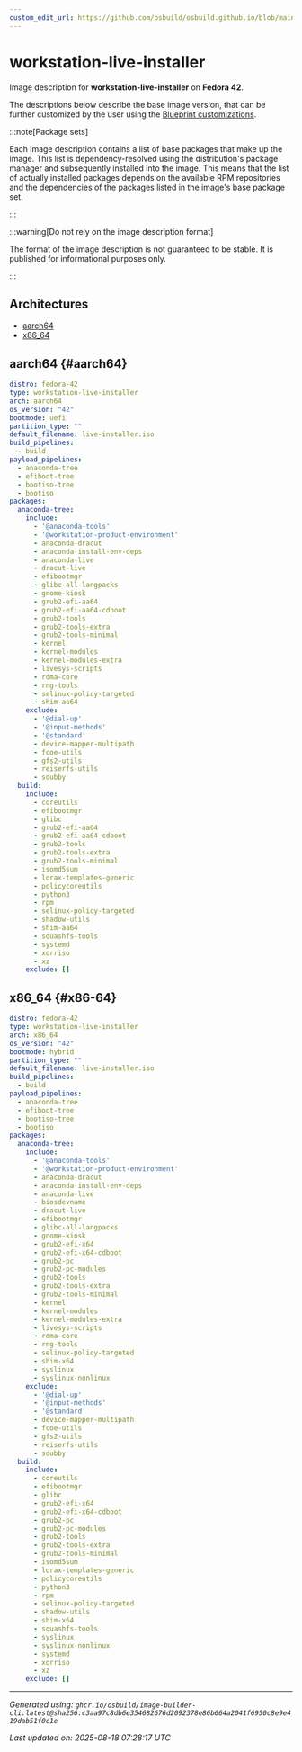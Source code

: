 ```yaml
---
custom_edit_url: https://github.com/osbuild/osbuild.github.io/blob/main/scripts/pull_image_descriptions.py
---
```


# workstation-live-installer

<!--
[//]: # ( DO NOT MODIFY THIS FILE! )
[//]: # ( This content is generated by `scripts/pull_image_descriptions.py` )
[//]: # ( Generated on: 2025-08-18 07:28:17 UTC )
-->

Image description for **workstation-live-installer** on **Fedora 42**.

The descriptions below describe the base image version, that can be further customized by the user using the [Blueprint customizations](../../01-blueprint-reference.md).

:::note[Package sets]

Each image description contains a list of base packages that make up the image. This list is dependency-resolved using the distribution's package manager and subsequently installed into the image. This means that the list of actually installed packages depends on the available RPM repositories and the dependencies of the packages listed in the image's base package set.

:::

:::warning[Do not rely on the image description format]

The format of the image description is not guaranteed to be stable. It is published for informational purposes only.

:::

## Architectures

- [aarch64](#aarch64)
- [x86_64](#x86-64)

## aarch64 {#aarch64}

```yaml
distro: fedora-42
type: workstation-live-installer
arch: aarch64
os_version: "42"
bootmode: uefi
partition_type: ""
default_filename: live-installer.iso
build_pipelines:
  - build
payload_pipelines:
  - anaconda-tree
  - efiboot-tree
  - bootiso-tree
  - bootiso
packages:
  anaconda-tree:
    include:
      - '@anaconda-tools'
      - '@workstation-product-environment'
      - anaconda-dracut
      - anaconda-install-env-deps
      - anaconda-live
      - dracut-live
      - efibootmgr
      - glibc-all-langpacks
      - gnome-kiosk
      - grub2-efi-aa64
      - grub2-efi-aa64-cdboot
      - grub2-tools
      - grub2-tools-extra
      - grub2-tools-minimal
      - kernel
      - kernel-modules
      - kernel-modules-extra
      - livesys-scripts
      - rdma-core
      - rng-tools
      - selinux-policy-targeted
      - shim-aa64
    exclude:
      - '@dial-up'
      - '@input-methods'
      - '@standard'
      - device-mapper-multipath
      - fcoe-utils
      - gfs2-utils
      - reiserfs-utils
      - sdubby
  build:
    include:
      - coreutils
      - efibootmgr
      - glibc
      - grub2-efi-aa64
      - grub2-efi-aa64-cdboot
      - grub2-tools
      - grub2-tools-extra
      - grub2-tools-minimal
      - isomd5sum
      - lorax-templates-generic
      - policycoreutils
      - python3
      - rpm
      - selinux-policy-targeted
      - shadow-utils
      - shim-aa64
      - squashfs-tools
      - systemd
      - xorriso
      - xz
    exclude: []
```

## x86_64 {#x86-64}

```yaml
distro: fedora-42
type: workstation-live-installer
arch: x86_64
os_version: "42"
bootmode: hybrid
partition_type: ""
default_filename: live-installer.iso
build_pipelines:
  - build
payload_pipelines:
  - anaconda-tree
  - efiboot-tree
  - bootiso-tree
  - bootiso
packages:
  anaconda-tree:
    include:
      - '@anaconda-tools'
      - '@workstation-product-environment'
      - anaconda-dracut
      - anaconda-install-env-deps
      - anaconda-live
      - biosdevname
      - dracut-live
      - efibootmgr
      - glibc-all-langpacks
      - gnome-kiosk
      - grub2-efi-x64
      - grub2-efi-x64-cdboot
      - grub2-pc
      - grub2-pc-modules
      - grub2-tools
      - grub2-tools-extra
      - grub2-tools-minimal
      - kernel
      - kernel-modules
      - kernel-modules-extra
      - livesys-scripts
      - rdma-core
      - rng-tools
      - selinux-policy-targeted
      - shim-x64
      - syslinux
      - syslinux-nonlinux
    exclude:
      - '@dial-up'
      - '@input-methods'
      - '@standard'
      - device-mapper-multipath
      - fcoe-utils
      - gfs2-utils
      - reiserfs-utils
      - sdubby
  build:
    include:
      - coreutils
      - efibootmgr
      - glibc
      - grub2-efi-x64
      - grub2-efi-x64-cdboot
      - grub2-pc
      - grub2-pc-modules
      - grub2-tools
      - grub2-tools-extra
      - grub2-tools-minimal
      - isomd5sum
      - lorax-templates-generic
      - policycoreutils
      - python3
      - rpm
      - selinux-policy-targeted
      - shadow-utils
      - shim-x64
      - squashfs-tools
      - syslinux
      - syslinux-nonlinux
      - systemd
      - xorriso
      - xz
    exclude: []
```


---
*Generated using: `ghcr.io/osbuild/image-builder-cli:latest@sha256:c3aa97c8db6e354682676d2092378e86b664a2041f6950c8e9e419dab51f0c1e`*

*Last updated on: 2025-08-18 07:28:17 UTC*
